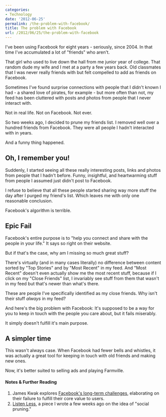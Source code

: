 ```yaml
---
categories:
- Technology
date: '2012-06-25'
permalink: /the-problem-with-facebook/
title: The problem with Facebook
url: /2012/06/25/the-problem-with-facebook
---
```


I've been using Facebook for eight years - seriously, since 2004. In that time I've accumulated a lot of "friends" who aren't.

That girl who used to live down the hall from me junior year of college. That random dude my wife and I met at a party a few years back. Old classmates that I was never really friends with but felt compelled to add as friends on Facebook.

Sometimes I've found surprise connections with people that I didn't known I had - a shared love of pirates, for example - but more often than not, my feed has been cluttered with posts and photos from people that I never interact with.

Not in real life. Not on Facebook. Not ever.

So two weeks ago, I decided to prune my friends list. I removed well over a hundred friends from Facebook. They were all people I hadn't interacted with in years.

And a funny thing happened.
<!--more-->
<h2>Oh, I remember you!</h2>

Suddenly, I started seeing all these really interesting posts, links and photos from people that I hadn't before. Funny, insightful, and heartwarming stuff from people I assumed just didn't post to Facebook.

I refuse to believe that all these people started sharing way more stuff the day after I purged my friend's list. Which leaves me with only one reasonable conclusion.

Facebook's algorithm is terrible.

<h2>Epic Fail</h2>

Facebook's entire purpose is to "help you connect and share with the people in your life." It says so right on their website.

But if that's the case, why am I missing so much great stuff?

There's virtually (and in many cases literally) no difference between content sorted by "Top Stories" and by "Most Recent" in my feed. And "Most Recent" doesn't even actually show me the most recent stuff, because if I click on my "Close Friends" list, I invariably see stuff from them that wasn't in my feed but that's newer than what's there.

These are people I've specifically identified as my close friends. Why isn't their stuff <em>always</em> in my feed?

And here's the big problem with Facebook: It's supposed to be a way for you to keep in touch with the people you care about, but it fails miserably.

It simply doesn't fulfill it's main purpose.

<h2>A simpler time</h2>

This wasn't always case. When Facebook had fewer bells and whistles, it was actually a great tool for keeping in touch with old friends and making new ones.

Now, it's better suited to selling ads and playing Farmville.

<h4>Notes & Further Reading</h4>

<ol>
<li>James Kwak explores <a href="http://baselinescenario.com/2012/06/04/facebooks-long-term-problem/">Facebook's long-term challenges</a>, elaborating on their failure to fulfill their core value to users.</li>
<li><a href="https://gomakethings.com/listen-less/">Listen Less</a>, a piece I wrote a few weeks ago on the idea of "social pruning."</li>
</ol>